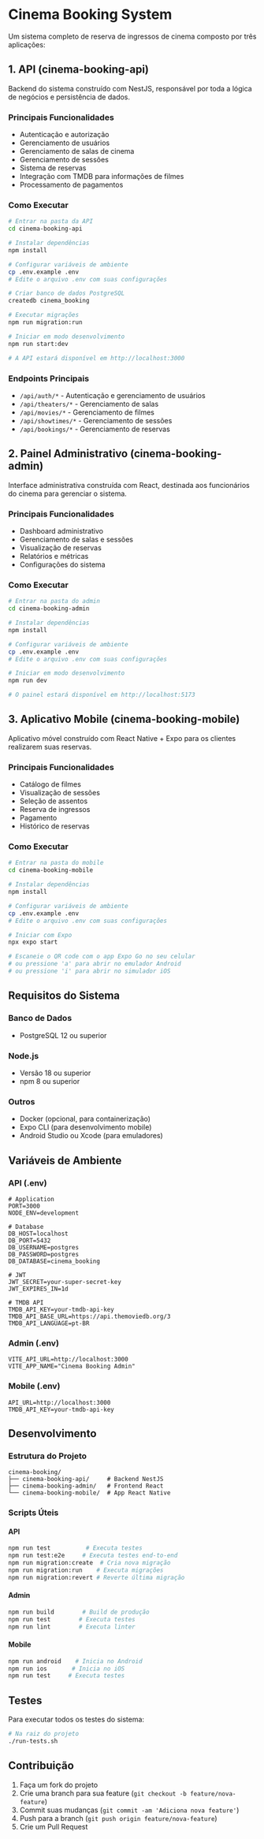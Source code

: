 # Cinema Booking System

Um sistema completo de reserva de ingressos de cinema composto por três aplicações:

## 1. API (cinema-booking-api)

Backend do sistema construído com NestJS, responsável por toda a lógica de negócios e persistência de dados.

### Principais Funcionalidades
- Autenticação e autorização
- Gerenciamento de usuários
- Gerenciamento de salas de cinema
- Gerenciamento de sessões
- Sistema de reservas
- Integração com TMDB para informações de filmes
- Processamento de pagamentos

### Como Executar

```bash
# Entrar na pasta da API
cd cinema-booking-api

# Instalar dependências
npm install

# Configurar variáveis de ambiente
cp .env.example .env
# Edite o arquivo .env com suas configurações

# Criar banco de dados PostgreSQL
createdb cinema_booking

# Executar migrações
npm run migration:run

# Iniciar em modo desenvolvimento
npm run start:dev

# A API estará disponível em http://localhost:3000
```

### Endpoints Principais
- `/api/auth/*` - Autenticação e gerenciamento de usuários
- `/api/theaters/*` - Gerenciamento de salas
- `/api/movies/*` - Gerenciamento de filmes
- `/api/showtimes/*` - Gerenciamento de sessões
- `/api/bookings/*` - Gerenciamento de reservas

## 2. Painel Administrativo (cinema-booking-admin)

Interface administrativa construída com React, destinada aos funcionários do cinema para gerenciar o sistema.

### Principais Funcionalidades
- Dashboard administrativo
- Gerenciamento de salas e sessões
- Visualização de reservas
- Relatórios e métricas
- Configurações do sistema

### Como Executar

```bash
# Entrar na pasta do admin
cd cinema-booking-admin

# Instalar dependências
npm install

# Configurar variáveis de ambiente
cp .env.example .env
# Edite o arquivo .env com suas configurações

# Iniciar em modo desenvolvimento
npm run dev

# O painel estará disponível em http://localhost:5173
```

## 3. Aplicativo Mobile (cinema-booking-mobile)

Aplicativo móvel construído com React Native + Expo para os clientes realizarem suas reservas.

### Principais Funcionalidades
- Catálogo de filmes
- Visualização de sessões
- Seleção de assentos
- Reserva de ingressos
- Pagamento
- Histórico de reservas

### Como Executar

```bash
# Entrar na pasta do mobile
cd cinema-booking-mobile

# Instalar dependências
npm install

# Configurar variáveis de ambiente
cp .env.example .env
# Edite o arquivo .env com suas configurações

# Iniciar com Expo
npx expo start

# Escaneie o QR code com o app Expo Go no seu celular
# ou pressione 'a' para abrir no emulador Android
# ou pressione 'i' para abrir no simulador iOS
```

## Requisitos do Sistema

### Banco de Dados
- PostgreSQL 12 ou superior

### Node.js
- Versão 18 ou superior
- npm 8 ou superior

### Outros
- Docker (opcional, para containerização)
- Expo CLI (para desenvolvimento mobile)
- Android Studio ou Xcode (para emuladores)

## Variáveis de Ambiente

### API (.env)
```env
# Application
PORT=3000
NODE_ENV=development

# Database
DB_HOST=localhost
DB_PORT=5432
DB_USERNAME=postgres
DB_PASSWORD=postgres
DB_DATABASE=cinema_booking

# JWT
JWT_SECRET=your-super-secret-key
JWT_EXPIRES_IN=1d

# TMDB API
TMDB_API_KEY=your-tmdb-api-key
TMDB_API_BASE_URL=https://api.themoviedb.org/3
TMDB_API_LANGUAGE=pt-BR
```

### Admin (.env)
```env
VITE_API_URL=http://localhost:3000
VITE_APP_NAME="Cinema Booking Admin"
```

### Mobile (.env)
```env
API_URL=http://localhost:3000
TMDB_API_KEY=your-tmdb-api-key
```

## Desenvolvimento

### Estrutura do Projeto
```
cinema-booking/
├── cinema-booking-api/     # Backend NestJS
├── cinema-booking-admin/   # Frontend React
└── cinema-booking-mobile/  # App React Native
```

### Scripts Úteis

#### API
```bash
npm run test          # Executa testes
npm run test:e2e     # Executa testes end-to-end
npm run migration:create  # Cria nova migração
npm run migration:run    # Executa migrações
npm run migration:revert # Reverte última migração
```

#### Admin
```bash
npm run build        # Build de produção
npm run test        # Executa testes
npm run lint        # Executa linter
```

#### Mobile
```bash
npm run android    # Inicia no Android
npm run ios       # Inicia no iOS
npm run test     # Executa testes
```

## Testes

Para executar todos os testes do sistema:

```bash
# Na raiz do projeto
./run-tests.sh
```

## Contribuição

1. Faça um fork do projeto
2. Crie uma branch para sua feature (`git checkout -b feature/nova-feature`)
3. Commit suas mudanças (`git commit -am 'Adiciona nova feature'`)
4. Push para a branch (`git push origin feature/nova-feature`)
5. Crie um Pull Request
